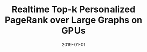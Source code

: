 ---
title: "Realtime Top-k Personalized PageRank over Large Graphs on GPUs"
date: 2019-01-01
publishDate: 2020-10-17T14:59:13.218875Z
authors: ["Jieming Shi", "Renchi Yang*", "Tianyuan Jin", "Xiaokui Xiao", "Yin Yang"]
publication_types: ["2"]
abstract: ""
featured: false
venue: "Proceedings of the VLDB Endowment (PVLDB)"
paperurl: "http://www.vldb.org/pvldb/vol13/p15-shi.pdf"
code: "https://github.com/jmshi123/kPAR"
doi: "10.14778/3357377.3357379"
---